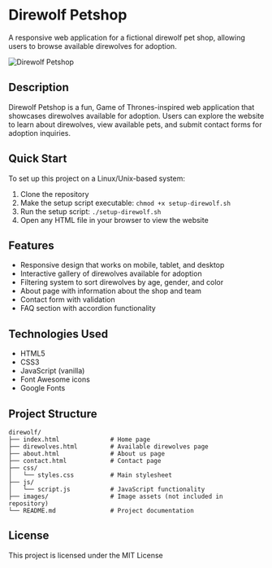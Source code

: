 # Direwolf Petshop

A responsive web application for a fictional direwolf pet shop, allowing users to browse available direwolves for adoption.

![Direwolf Petshop](https://raw.githubusercontent.com/LewChew/direwolf/main/images/screenshot.jpg)

## Description

Direwolf Petshop is a fun, Game of Thrones-inspired web application that showcases direwolves available for adoption. Users can explore the website to learn about direwolves, view available pets, and submit contact forms for adoption inquiries.

## Quick Start

To set up this project on a Linux/Unix-based system:

1. Clone the repository
2. Make the setup script executable: `chmod +x setup-direwolf.sh`
3. Run the setup script: `./setup-direwolf.sh`
4. Open any HTML file in your browser to view the website

## Features

- Responsive design that works on mobile, tablet, and desktop
- Interactive gallery of direwolves available for adoption
- Filtering system to sort direwolves by age, gender, and color
- About page with information about the shop and team
- Contact form with validation
- FAQ section with accordion functionality

## Technologies Used

- HTML5
- CSS3
- JavaScript (vanilla)
- Font Awesome icons
- Google Fonts

## Project Structure

```
direwolf/
├── index.html              # Home page
├── direwolves.html         # Available direwolves page
├── about.html              # About us page
├── contact.html            # Contact page
├── css/
│   └── styles.css          # Main stylesheet
├── js/
│   └── script.js           # JavaScript functionality
├── images/                 # Image assets (not included in repository)
└── README.md               # Project documentation
```

## License

This project is licensed under the MIT License
